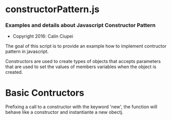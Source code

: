 # constructorPattern.js
### Examples and details about Javascript Constructor Pattern

- Copyright 2016: Calin Ciupei

The goal of this script is to provide an example how to implement contructor pattern in javascript.

Constructors are used to create types of objects that accepts parameters that are used to set the values of members variables when the object is created.

Basic Contructors
=================
Prefixing a call to a constructor with the keyword 'new', the function will behave like a constructor and instantiante a new obectj.
